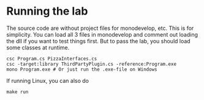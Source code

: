 Running the lab
===============

The source code are without project files for monodevelop, etc.
This is for simplicity. You can load all 3 files in monodevelop and comment
out loading the dll if you want to test things first. But to pass the lab,
you should load some classes at runtime.

```
csc Program.cs PizzaInterfaces.cs
csc -target:library ThirdPartyPlugin.cs -reference:Program.exe
mono Program.exe # Or just run the .exe-file on Windows
```

If running Linux, you can also do
```
make run
```
